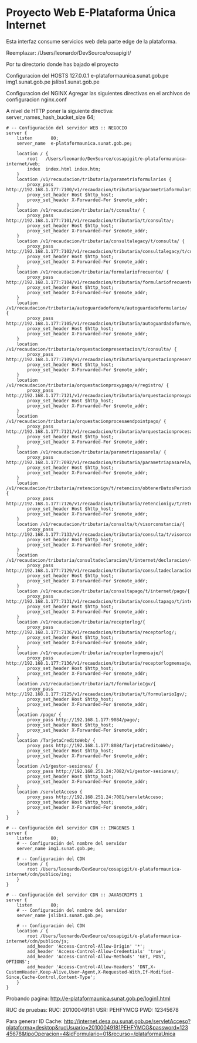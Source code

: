 # Proyecto Web E-Plataforma Única Internet

Esta interfaz consume servicios web dela parte edge de la plataforma.

Reemplazar:
/Users/leonardo/DevSource/cosapigit/

Por tu directorio donde has bajado el proyecto

Configuracion del HOSTS
127.0.0.1 e-plataformaunica.sunat.gob.pe img1.sunat.gob.pe jslibs1.sunat.gob.pe

Configuracion del NGINX
Agregar las siguientes directivas en el archivos de configuracion nginx.conf

A nivel de HTTP poner la siguiente directiva:
     server_names_hash_bucket_size 64;
     
    # -- Configuración del servidor WEB :: NEGOCIO
    server {
        listen       80;
        server_name  e-plataformaunica.sunat.gob.pe;

        location / {
            root   /Users/leonardo/DevSource/cosapigit/e-plataformaunica-internet/web;
            index  index.html index.htm;
        }
        location /v1/recaudacion/tributaria/parametriaformularios {
            proxy_pass http://192.168.1.177:7100/v1/recaudacion/tributaria/parametriaformularios;
            proxy_set_header Host $http_host;
            proxy_set_header X-Forwarded-For $remote_addr;
        }
        location /v1/recaudacion/tributaria/t/consulta/ {
            proxy_pass http://192.168.1.177:7101/v1/recaudacion/tributaria/t/consulta/;
            proxy_set_header Host $http_host;
            proxy_set_header X-Forwarded-For $remote_addr;
        }
        location /v1/recaudacion/tributaria/consultalegacy/t/consulta/ {
            proxy_pass http://192.168.1.177:7102/v1/recaudacion/tributaria/consultalegacy/t/consulta/;
            proxy_set_header Host $http_host;
            proxy_set_header X-Forwarded-For $remote_addr;
        }
        location /v1/recaudacion/tributaria/formulariofrecuente/ {
            proxy_pass http://192.168.1.177:7104/v1/recaudacion/tributaria/formulariofrecuente/;
            proxy_set_header Host $http_host;
            proxy_set_header X-Forwarded-For $remote_addr;
        }
        location /v1/recaudacion/tributaria/autoguardadoform/e/autoguardadoformulario/ {
            proxy_pass http://192.168.1.177:7105/v1/recaudacion/tributaria/autoguardadoform/e/autoguardadoformulario/;
            proxy_set_header Host $http_host;
            proxy_set_header X-Forwarded-For $remote_addr;
        }
        location /v1/recaudacion/tributaria/orquestacionpresentacion/t/consulta/ {
            proxy_pass http://192.168.1.177:7109/v1/recaudacion/tributaria/orquestacionpresentacion/t/consulta/;
            proxy_set_header Host $http_host;
            proxy_set_header X-Forwarded-For $remote_addr;
        }							
		location /v1/recaudacion/tributaria/orquestacionproxypago/e/registro/ {
            proxy_pass http://192.168.1.177:7121/v1/recaudacion/tributaria/orquestacionproxypago/e/registro/;
            proxy_set_header Host $http_host;
            proxy_set_header X-Forwarded-For $remote_addr;
        }
		location /v1/recaudacion/tributaria/orquestacionprocesaendpointpago/ {
            proxy_pass http://192.168.1.177:7121/v1/recaudacion/tributaria/orquestacionprocesaendpointpago/;
            proxy_set_header Host $http_host;
            proxy_set_header X-Forwarded-For $remote_addr;
        }
        location /v1/recaudacion/tributaria/parametriapasarela/ {
            proxy_pass http://192.168.1.177:7092/v1/recaudacion/tributaria/parametriapasarela/;
            proxy_set_header Host $http_host;
            proxy_set_header X-Forwarded-For $remote_addr;
        }
        location /v1/recaudacion/tributaria/retencionigv/t/retencion/obtenerDatosPeriodo/ {
            proxy_pass http://192.168.1.177:7126/v1/recaudacion/tributaria/retencionigv/t/retencion/obtenerDatosPeriodo/;
            proxy_set_header Host $http_host;
            proxy_set_header X-Forwarded-For $remote_addr;
        }
        location /v1/recaudacion/tributaria/consulta/t/visorconstancia/{
            proxy_pass http://192.168.1.177:7133/v1/recaudacion/tributaria/consulta/t/visorconstancia/;
            proxy_set_header Host $http_host;
            proxy_set_header X-Forwarded-For $remote_addr;
        }
        location /v1/recaudacion/tributaria/consultadeclaracion/t/internet/declaracion/{
            proxy_pass http://192.168.1.177:7129/v1/recaudacion/tributaria/consultadeclaracion/t/internet/declaracion/;
            proxy_set_header Host $http_host;
            proxy_set_header X-Forwarded-For $remote_addr;
        }
        location /v1/recaudacion/tributaria/consultapago/t/internet/pago/{
            proxy_pass http://192.168.1.177:7131/v1/recaudacion/tributaria/consultapago/t/internet/pago/;
            proxy_set_header Host $http_host;
            proxy_set_header X-Forwarded-For $remote_addr;
        }
        location /v1/recaudacion/tributaria/receptorlog/{
            proxy_pass http://192.168.1.177:7136/v1/recaudacion/tributaria/receptorlog/;
            proxy_set_header Host $http_host;
            proxy_set_header X-Forwarded-For $remote_addr;
        }
        location /v1/recaudacion/tributaria/receptorlogmensaje/{
            proxy_pass http://192.168.1.177:7136/v1/recaudacion/tributaria/receptorlogmensaje/;
            proxy_set_header Host $http_host;
            proxy_set_header X-Forwarded-For $remote_addr;
        }
        location /v1/recaudacion/tributaria/t/formularioIgv/{
            proxy_pass http://192.168.1.177:7125/v1/recaudacion/tributaria/t/formularioIgv/;
            proxy_set_header Host $http_host;
            proxy_set_header X-Forwarded-For $remote_addr;
        }
        location /pago/ {
            proxy_pass http://192.168.1.177:9084/pago/;
            proxy_set_header Host $http_host;
            proxy_set_header X-Forwarded-For $remote_addr;
        }
        location /TarjetaCreditoWeb/ {
            proxy_pass http://192.168.1.177:8084/TarjetaCreditoWeb/;
            proxy_set_header Host $http_host;
            proxy_set_header X-Forwarded-For $remote_addr;
        }
        location /v1/gestor-sesiones/ {
            proxy_pass http://192.168.251.24:7082/v1/gestor-sesiones/;
            proxy_set_header Host $http_host;
            proxy_set_header X-Forwarded-For $remote_addr;
        }
        location /servletAcceso {
            proxy_pass http://192.168.251.24:7081/servletAcceso;
            proxy_set_header Host $http_host;
            proxy_set_header X-Forwarded-For $remote_addr;
        }
    }
    
    # -- Configuración del servidor CDN :: IMAGENES 1
    server {
        listen       80;
        # -- Configuración del nombre del servidor
        server_name img1.sunat.gob.pe;
        
        # -- Configuración del CDN
        location / {
            root /Users/leonardo/DevSource/cosapigit/e-plataformaunica-internet/cdn/publico/img;
        }
    }
    
    # -- Configuración del servidor CDN :: JAVASCRIPTS 1
    server {
        listen       80;
        # -- Configuración del nombre del servidor
        server_name jslibs1.sunat.gob.pe;
        
        # -- Configuración del CDN
        location / {
            root /Users/leonardo/DevSource/cosapigit/e-plataformaunica-internet/cdn/publico/js;
            add_header 'Access-Control-Allow-Origin' '*';
            add_header 'Access-Control-Allow-Credentials' 'true';
            add_header 'Access-Control-Allow-Methods' 'GET, POST, OPTIONS';
            add_header 'Access-Control-Allow-Headers' 'DNT,X-CustomHeader,Keep-Alive,User-Agent,X-Requested-With,If-Modified-Since,Cache-Control,Content-Type';
        }
    }

Probando pagina:
http://e-plataformaunica.sunat.gob.pe/login1.html

RUC de pruebas:
RUC: 20100049181
USR: PEHFYMCG
PWD: 12345678

Para generar ID Cache:
http://internet.desa.pu.sunat.gob.pe/servletAcceso?plataforma=desktop&rucUsuario=20100049181PEHFYMCG&password=12345678&tipoOperacion=4&idFormulario=01&recurso=/plataformaUnica
